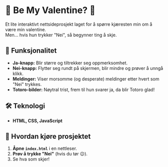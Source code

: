# 💖 Be My Valentine? 💖

Et lite interaktivt nettsideprosjekt laget for å spørre kjæresten min om å være min valentine.  
Men... hvis hun trykker "Nei", så begynner ting å skje.

## 🎯 Funksjonalitet

- **Ja-knapp:** Blir større og tiltrekker seg oppmerksomhet.
- **Nei-knapp:** Flytter seg rundt på skjermen, blir mindre og prøver å unngå klikk.
- **Meldinger:** Viser morsomme (og desperate) meldinger etter hvert som "Nei" trykkes.
- **Totoro-bilder:** Nøytral trist, frem til hun svarer ja, da blir Totoro glad!

## 🛠️ Teknologi

- **HTML, CSS, JavaScript**

## 🚀 Hvordan kjøre prosjektet

1. **Åpne `index.html`** i en nettleser.
2. **Prøv å trykke "Nei"** (hvis du tør 😉).
3. Se hva som skjer!
